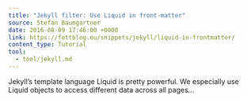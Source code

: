 ```yaml
---
title: "Jekyll filter: Use Liquid in front-matter"
source: Stefan Baumgartner
date: 2016-08-09 17:46:00 +0000
link: https://fettblog.eu/snippets/jekyll/liquid-in-frontmatter/
content_type: Tutorial
tool:
  - tool/jekyll.md
---
```

Jekyll’s template language Liquid is pretty powerful. We especially use Liquid objects to access different data across all pages...





